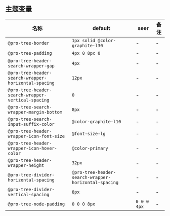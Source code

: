 ## 主题变量

| 名称 | default | seer | 备注 |
| --- | --- | --- | --- |
| `@pro-tree-border` | `1px solid @color-graphite-l30` | - | - |
| `@pro-tree-padding` | `4px 0 8px 0` | - | - |
| `@pro-tree-header-search-wrapper-gap` | `4px` | - | - |
| `@pro-tree-header-search-wrapper-horizontal-spacing` | `12px` | - | - |
| `@pro-tree-header-search-wrapper-vertical-spacing` | `0` | - | - |
| `@pro-tree-search-wrapper-margin-bottom` | `8px` | - | - |
| `@pro-tree-search-input-suffix-color` | `@color-graphite-l10` | - | - |
| `@pro-tree-header-wrapper-icon-font-size` | `@font-size-lg` | - | - |
| `@pro-tree-header-wrapper-icon-hover-color` | `@color-primary` | - | - |
| `@pro-tree-header-wrapper-height` | `32px` | - | - |
| `@pro-tree-divider-horizontal-spacing` | `@pro-tree-header-search-wrapper-horizontal-spacing` | - | - |
| `@pro-tree-divider-vertical-spacing` | `8px` | - | - |
| `@pro-tree-node-padding` | `0 0 0 8px` | `0 0 0 4px` | - |
